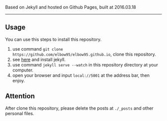 Based on Jekyll and hosted on Github Pages, built at 2016.03.18  

---

## Usage  
You can use this steps to install this repository.  

1. use command  `git clone https://github.com/elbow95/elbow95.github.io`, clone this repository.
2. see [here](https://jekyllrb.com/) and install jekyll.
3. use command `jekyll serve --watch` in this repository directory at your computer.
4. open your browser and input `local://5001` at the address bar, then enjoy.  

## Attention  
After clone this repository, please delete the posts at `./_posts` and other personal files.  